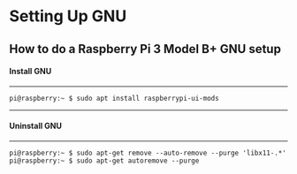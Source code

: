# Setting Up GNU

## How to do a Raspberry Pi 3 Model B+ GNU setup

#### Install GNU
---
```console
pi@raspberry:~ $ sudo apt install raspberrypi-ui-mods
```

---
#### Uninstall GNU
---

```console
pi@raspberry:~ $ sudo apt-get remove --auto-remove --purge 'libx11-.*'
pi@raspberry:~ $ sudo apt-get autoremove --purge
```
 
